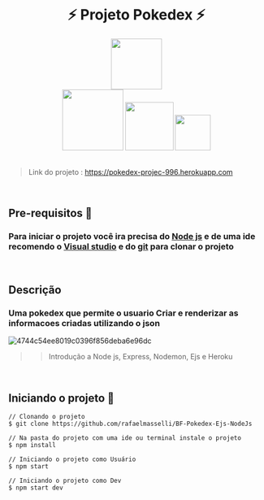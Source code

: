 <h1 align="center" >⚡ Projeto Pokedex ⚡</h1>

<div align="center">
<img width="100px" src="https://img.shields.io/badge/lisence-MTI-green.svg">

<br>
<img width="120" src="https://img.shields.io/badge/JavaScript-323330?style=for-the-badge&logo=javascript&logoColor=F7DF1E">
<img width="95" src="https://img.shields.io/badge/Node.js-43853D?style=for-the-badge&logo=node.js&logoColor=white">
<img width="70" src="  https://img.shields.io/badge/CSS3-1572B6?style=for-the-badge&logo=css3&logoColor=white">
</div>

<br>

> Link do projeto : <https://pokedex-projec-996.herokuapp.com>

<br>

## Pre-requisitos 📝

### Para iniciar o projeto você ira precisa do <a href="https://nodejs.org/en/">Node js</a> e de uma ide recomendo o <a href="https://visualstudio.microsoft.com/pt-br/downloads/">Visual studio</a> e do <a href="https://git-scm.com/downloads">git</a> para clonar o projeto

<br>

## Descrição

### Uma pokedex que permite o usuario Criar e renderizar as informacoes criadas utilizando o json

![4744c54ee8019c0396f856deba6e96dc](https://user-images.githubusercontent.com/89049153/138615474-6c16db62-7a6e-4a1a-957f-d409707d8dbe.gif)

>> Introdução a Node js, Express, Nodemon, Ejs e Heroku

<br>

## Iniciando o projeto 🎲

```
// Clonando o projeto
$ git clone https://github.com/rafaelmasselli/BF-Pokedex-Ejs-NodeJs

// Na pasta do projeto com uma ide ou terminal instale o projeto 
$ npm install

// Iniciando o projeto como Usuário 
$ npm start 

// Iniciando o projeto como Dev 
$ npm start dev

```


